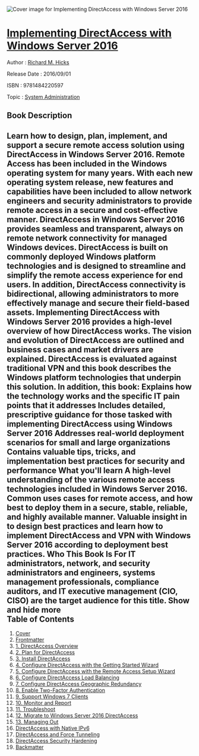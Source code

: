 ![Cover image for Implementing DirectAccess with Windows Server 2016](https://imgdetail.ebookreading.net/cover/cover/20200215/EB9781484220597.jpg)

[Implementing DirectAccess with Windows Server 2016](https://ebookreading.net/view/book/Implementing+DirectAccess+with+Windows+Server+2016-EB9781484220597_1.html "Implementing DirectAccess with Windows Server 2016")
====================================================================================================================

Author : [Richard M. Hicks](https://ebookreading.net/search/author/Richard+M.+Hicks)

Release Date : 2016/09/01

ISBN : 9781484220597

Topic : [System Administration](https://ebookreading.net/search/category/system-administration)

Book Description
-----------------

 Learn how to design, plan, implement, and support a secure remote access solution using DirectAccess in Windows Server 2016. Remote Access has been included in the Windows operating system for many years. With each new operating system release, new features and capabilities have been included to allow network engineers and security administrators to provide remote access in a secure and cost-effective manner.
DirectAccess in Windows Server 2016 provides seamless and transparent, always on remote network connectivity for managed Windows devices. DirectAccess is built on commonly deployed Windows platform technologies and is designed to streamline and simplify the remote access experience for end users. In addition, DirectAccess connectivity is bidirectional, allowing administrators to more effectively manage and secure their field-based assets.
Implementing DirectAccess with Windows Server 2016 provides a high-level overview of how DirectAccess works. The vision and evolution of DirectAccess are outlined and business cases and market drivers are explained. DirectAccess is evaluated against traditional VPN and this book describes the Windows platform technologies that underpin this solution. In addition, this book:
Explains how the technology works and the specific IT pain points that it addresses
Includes detailed, prescriptive guidance for those tasked with implementing DirectAccess using Windows Server 2016
Addresses real-world deployment scenarios for small and large organizations
Contains valuable tips, tricks, and implementation best practices for security and performance
What you'll learn
A high-level understanding of the various remote access technologies included in Windows Server 2016.
Common uses cases for remote access, and how best to deploy them in a secure, stable, reliable, and highly available manner.
Valuable insight in to design best practices and learn how to implement DirectAccess and VPN with Windows Server 2016 according to deployment best practices.
Who This Book Is For
IT administrators, network, and security administrators and engineers, systems management professionals, compliance auditors, and IT executive management (CIO, CISO) are the target audience for this title.
        Show and hide more                
Table of Contents
-----------------

1. [Cover](https://ebookreading.net/view/book/Implementing+DirectAccess+with+Windows+Server+2016-EB9781484220597_1.html)
1. [Frontmatter](https://ebookreading.net/view/book/Implementing+DirectAccess+with+Windows+Server+2016-EB9781484220597_2.html)
1. [1. DirectAccess Overview](https://ebookreading.net/view/book/Implementing+DirectAccess+with+Windows+Server+2016-EB9781484220597_3.html)
1. [2. Plan for DirectAccess](https://ebookreading.net/view/book/Implementing+DirectAccess+with+Windows+Server+2016-EB9781484220597_4.html)
1. [3. Install DirectAccess](https://ebookreading.net/view/book/Implementing+DirectAccess+with+Windows+Server+2016-EB9781484220597_5.html)
1. [4. Configure DirectAccess with the Getting Started Wizard](https://ebookreading.net/view/book/Implementing+DirectAccess+with+Windows+Server+2016-EB9781484220597_6.html)
1. [5. Configure DirectAccess with the Remote Access Setup Wizard](https://ebookreading.net/view/book/Implementing+DirectAccess+with+Windows+Server+2016-EB9781484220597_7.html)
1. [6. Configure DirectAccess Load Balancing](https://ebookreading.net/view/book/Implementing+DirectAccess+with+Windows+Server+2016-EB9781484220597_8.html)
1. [7. Configure DirectAccess Geographic Redundancy](https://ebookreading.net/view/book/Implementing+DirectAccess+with+Windows+Server+2016-EB9781484220597_9.html)
1. [8. Enable Two-Factor Authentication](https://ebookreading.net/view/book/Implementing+DirectAccess+with+Windows+Server+2016-EB9781484220597_10.html)
1. [9. Support Windows 7 Clients](https://ebookreading.net/view/book/Implementing+DirectAccess+with+Windows+Server+2016-EB9781484220597_11.html)
1. [10. Monitor and Report](https://ebookreading.net/view/book/Implementing+DirectAccess+with+Windows+Server+2016-EB9781484220597_12.html)
1. [11. Troubleshoot](https://ebookreading.net/view/book/Implementing+DirectAccess+with+Windows+Server+2016-EB9781484220597_13.html)
1. [12. Migrate to Windows Server 2016 DirectAccess](https://ebookreading.net/view/book/Implementing+DirectAccess+with+Windows+Server+2016-EB9781484220597_14.html)
1. [13. Managing Out](https://ebookreading.net/view/book/Implementing+DirectAccess+with+Windows+Server+2016-EB9781484220597_15.html)
1. [DirectAccess with Native IPv6](https://ebookreading.net/view/book/Implementing+DirectAccess+with+Windows+Server+2016-EB9781484220597_16.html)
1. [DirectAccess and Force Tunneling](https://ebookreading.net/view/book/Implementing+DirectAccess+with+Windows+Server+2016-EB9781484220597_17.html)
1. [DirectAccess Security Hardening](https://ebookreading.net/view/book/Implementing+DirectAccess+with+Windows+Server+2016-EB9781484220597_18.html)
1. [Backmatter](https://ebookreading.net/view/book/Implementing+DirectAccess+with+Windows+Server+2016-EB9781484220597_19.html)
